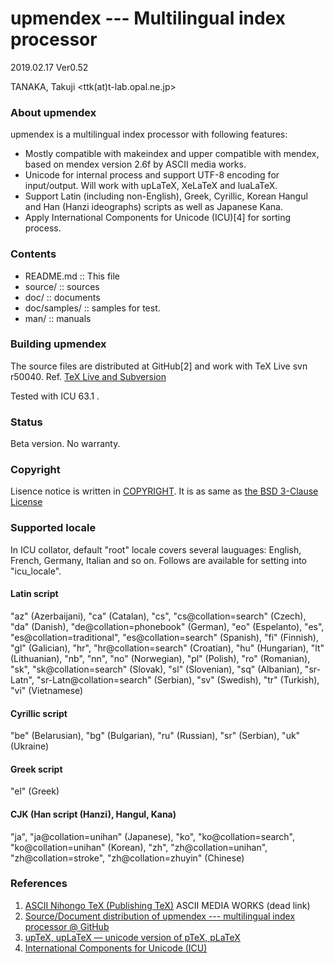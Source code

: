 upmendex  --- Multilingual index processor
==========================================

2019.02.17 Ver0.52

TANAKA, Takuji
<ttk(at)t-lab.opal.ne.jp>


### About upmendex
upmendex is a multilingual index processor with following features:

 * Mostly compatible with makeindex and
   upper compatible with mendex,
   based on mendex version 2.6f by ASCII media works.
 * Unicode for internal process and
   support UTF-8 encoding for input/output.
   Will work with upLaTeX, XeLaTeX and luaLaTeX.
 * Support Latin (including non-English), Greek, Cyrillic,
   Korean Hangul and Han (Hanzi ideographs) scripts
   as well as Japanese Kana.
 * Apply International Components for Unicode (ICU)[4]
   for sorting process.

### Contents
 * README.md :: This file
 * source/ :: sources
 * doc/ :: documents
 * doc/samples/ :: samples for test.
 * man/ :: manuals

### Building upmendex
The source files are distributed at GitHub[2] and work with TeX Live svn r50040.
Ref. [TeX Live and Subversion](http://www.tug.org/texlive/svn/)

Tested with ICU 63.1 .

### Status
Beta version.
No warranty.

### Copyright
Lisence notice is written in [COPYRIGHT](./COPYRIGHT).
It is as same as [the BSD 3-Clause License](https://opensource.org/licenses/BSD-3-Clause)

### Supported locale
In ICU collator, default "root" locale covers several lauguages:
English, French, Germany, Italian and so on.
Follows are available for setting into "icu_locale".

#### Latin script
  "az" (Azerbaijani), "ca" (Catalan), "cs", "cs@collation=search" (Czech),
  "da" (Danish), "de@collation=phonebook" (German), "eo" (Espelanto),
  "es", "es@collation=traditional", "es@collation=search" (Spanish),
  "fi" (Finnish), "gl" (Galician),
  "hr", "hr@collation=search" (Croatian), "hu" (Hungarian),
  "lt" (Lithuanian), "nb", "nn", "no" (Norwegian),
  "pl" (Polish), "ro" (Romanian), "sk", "sk@collation=search" (Slovak),
  "sl" (Slovenian), "sq" (Albanian),
  "sr-Latn", "sr-Latn@collation=search" (Serbian), "sv" (Swedish),
  "tr" (Turkish), "vi" (Vietnamese)

#### Cyrillic script
  "be" (Belarusian), "bg" (Bulgarian), "ru" (Russian),
  "sr" (Serbian), "uk" (Ukraine)

#### Greek script
  "el" (Greek)

#### CJK (Han script (Hanzi), Hangul, Kana)
  "ja", "ja@collation=unihan" (Japanese),
  "ko", "ko@collation=search", "ko@collation=unihan" (Korean),
  "zh", "zh@collation=unihan", "zh@collation=stroke", "zh@collation=zhuyin" (Chinese)

### References
1.  [ASCII Nihongo TeX (Publishing TeX)](http://ascii.asciimw.jp/pb/ptex/)
    ASCII MEDIA WORKS (dead link)
2.  [Source/Document distribution of upmendex --- multilingual index processor @ GitHub](https://github.com/t-tk/upmendex-package)
3.  [upTeX, upLaTeX ― unicode version of pTeX, pLaTeX](http://www.t-lab.opal.ne.jp/tex/uptex_en.html)
4.  [International Components for Unicode (ICU)](http://site.icu-project.org/)

